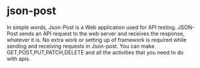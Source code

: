 # json-post
In simple words, Json-Post is a Web application used for API testing. JSON-Post sends an API request to the web server and receives the response, whatever it is. No extra work or setting up of framework is required while sending and receiving requests in Json-post. You can make GET,POST,PUT,PATCH,DELETE  and all the activities that you need to do with apis.
